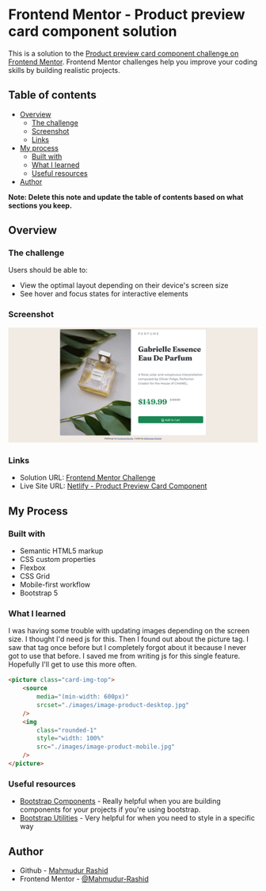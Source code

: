 # Frontend Mentor - Product preview card component solution

This is a solution to the [Product preview card component challenge on Frontend Mentor](https://www.frontendmentor.io/challenges/product-preview-card-component-GO7UmttRfa). Frontend Mentor challenges help you improve your coding skills by building realistic projects.

## Table of contents

-   [Overview](#overview)
    -   [The challenge](#the-challenge)
    -   [Screenshot](#screenshot)
    -   [Links](#links)
-   [My process](#my-process)
    -   [Built with](#built-with)
    -   [What I learned](#what-i-learned)
    -   [Useful resources](#useful-resources)
-   [Author](#author)

**Note: Delete this note and update the table of contents based on what sections you keep.**

## Overview

### The challenge

Users should be able to:

-   View the optimal layout depending on their device's screen size
-   See hover and focus states for interactive elements

### Screenshot

![Screenshot](./screenshot.jpg)

### Links

-   Solution URL: [Frontend Mentor Challenge](https://www.frontendmentor.io/solutions/product-preview-card-component-using-bootstrap-5-uRyR0Pk9SH)
-   Live Site URL: [Netlify - Product Preview Card Component](https://product-preview-card-component41.netlify.app/)

## My Process

### Built with

-   Semantic HTML5 markup
-   CSS custom properties
-   Flexbox
-   CSS Grid
-   Mobile-first workflow
-   Bootstrap 5

### What I learned

I was having some trouble with updating images depending on the screen size. I thought I'd need js for this. Then I found out about the picture tag. I saw that tag once before but I completely forgot about it because I never got to use that before. I saved me from writing js for this single feature. Hopefully I'll get to use this more often.

```html
<picture class="card-img-top">
	<source
		media="(min-width: 600px)"
		srcset="./images/image-product-desktop.jpg"
	/>
	<img
		class="rounded-1"
		style="width: 100%"
		src="./images/image-product-mobile.jpg"
	/>
</picture>
```

### Useful resources

-   [Bootstrap Components](https://www.bootstrap.com/components) - Really helpful when you are building components for your projects if you're using bootstrap.
-   [Bootstrap Utilities](https://www.bootstrap.com/utilities) - Very helpful for when you need to style in a specific way

## Author

-   Github - [Mahmudur Rashid](https://www.github.com/Mahmudur-Rashid)
-   Frontend Mentor - [@Mahmudur-Rashid](https://www.frontendmentor.io/profile/Mahmudur-Rashid)
